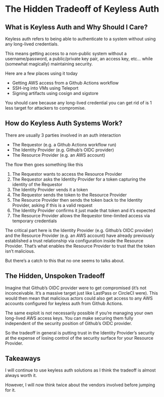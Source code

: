 # The Hidden Tradeoff of Keyless Auth

## What is Keyless Auth and Why Should I Care?

Keyless auth refers to being able to authenticate to a system without using any long-lived credentials.

This means getting access to a non-public system without a username/password, a public/private key pair, an access key, etc… while (somewhat magically) maintaining security.

Here are a few places using it today

- Getting AWS access from a Github Actions workflow
- SSH-ing into VMs using Teleport
- Signing artifacts using cosign and sigstore

You should care because any long-lived credential you can get rid of is 1 less target for attackers to compromise.

## How do Keyless Auth Systems Work?

There are usually 3 parties involved in an auth interaction

- The Requestor (e.g. a Github Actions workflow run)
- The Identity Provider (e.g. Github’s OIDC provider)
- The Resource Provider (e.g. an AWS account)

The flow then goes something like this

1. The Requestor wants to access the Resource Provider
2. The Requestor asks the Identity Provider for a token capturing the identity of the Requestor
3. The Identity Provider vends it a token
4. The Requestor sends the token to the Resource Provider
5. The Resource Provider then sends the token back to the Identity Provider, asking if this is a valid request
6. The Identity Provider confirms it just made that token and it’s expected
7. The Resource Provider allows the Requestor time-limited access via temporary credentials

The critical part here is the Identity Provider (e.g. Github’s OIDC provider) and the Resource Provider (e.g. an AWS account) have already previously established a trust relationship via configuration inside the Resource Provider. That’s what enables the Resource Provider to trust that the token isn’t malicious.

But there’s a catch to this that no one seems to talks about. 

## The Hidden, Unspoken Tradeoff

Imagine that Github’s OIDC provider were to get compromised (it’s not inconceivable. It’s a massive target just like LastPass or CircleCI were). This would then mean that malicious actors could also get access to any AWS accounts configured for keyless auth from Github Actions.

The same exploit is not necessarily possible if you’re managing your own long-lived AWS access keys. You can make securing them fully independent of the security position of Github’s OIDC provider.

So the tradeoff in general is putting trust in the Identity Provider’s security at the expense of losing control of the security surface for your Resource Provider.

## Takeaways

I will continue to use keyless auth solutions as I think the tradeoff is almost always worth it.

However, I will now think twice about the vendors involved before jumping for it.